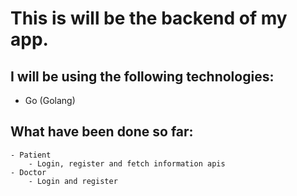 # This is will be the backend of my app.

## I will be using the following technologies:
- Go (Golang)

## What have been done so far:
    - Patient 
        - Login, register and fetch information apis
    - Doctor
        - Login and register 
